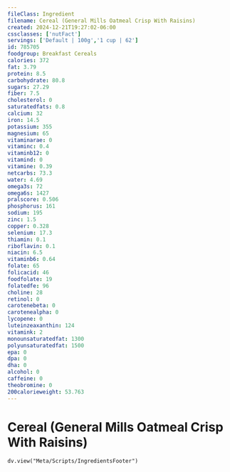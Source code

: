 ```yaml
---
fileClass: Ingredient
filename: Cereal (General Mills Oatmeal Crisp With Raisins)
created: 2024-12-21T19:27:02-06:00
cssclasses: ['nutFact']
servings: ['Default | 100g','1 cup | 62']
id: 785705
foodgroup: Breakfast Cereals
calories: 372
fat: 3.79
protein: 8.5
carbohydrate: 80.8
sugars: 27.29
fiber: 7.5
cholesterol: 0
saturatedfats: 0.8
calcium: 32
iron: 14.5
potassium: 355
magnesium: 65
vitaminarae: 0
vitaminc: 0.4
vitaminb12: 0
vitamind: 0
vitamine: 0.39
netcarbs: 73.3
water: 4.69
omega3s: 72
omega6s: 1427
pralscore: 0.506
phosphorus: 161
sodium: 195
zinc: 1.5
copper: 0.328
selenium: 17.3
thiamin: 0.1
riboflavin: 0.1
niacin: 6.5
vitaminb6: 0.64
folate: 65
folicacid: 46
foodfolate: 19
folatedfe: 96
choline: 28
retinol: 0
carotenebeta: 0
carotenealpha: 0
lycopene: 0
luteinzeaxanthin: 124
vitamink: 2
monounsaturatedfat: 1300
polyunsaturatedfat: 1500
epa: 0
dpa: 0
dha: 0
alcohol: 0
caffeine: 0
theobromine: 0
200calorieweight: 53.763
---
```


# Cereal (General Mills Oatmeal Crisp With Raisins)

```dataviewjs
dv.view("Meta/Scripts/IngredientsFooter")
```
